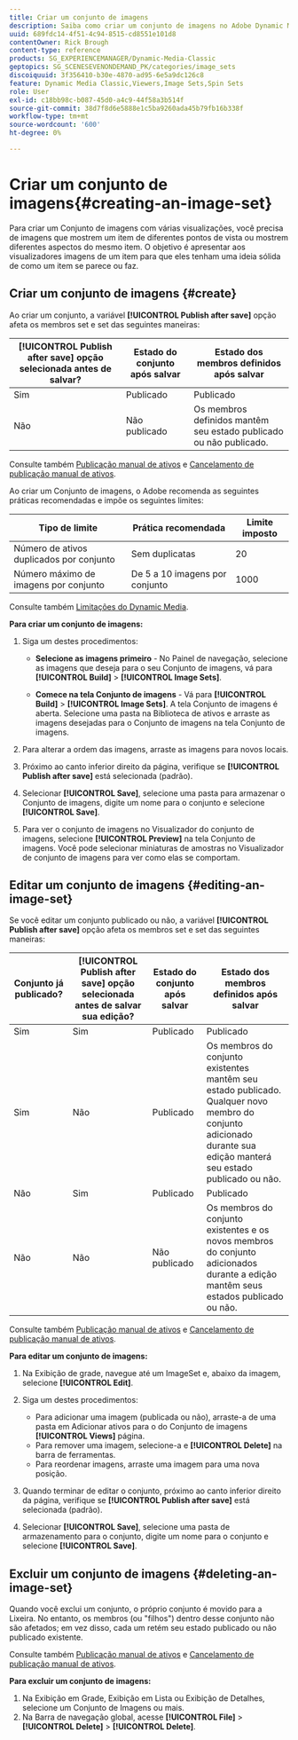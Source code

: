 ```yaml
---
title: Criar um conjunto de imagens
description: Saiba como criar um conjunto de imagens no Adobe Dynamic Media Classic.
uuid: 689fdc14-4f51-4c94-8515-cd8551e101d8
contentOwner: Rick Brough
content-type: reference
products: SG_EXPERIENCEMANAGER/Dynamic-Media-Classic
geptopics: SG_SCENESEVENONDEMAND_PK/categories/image_sets
discoiquuid: 3f356410-b30e-4870-ad95-6e5a9dc126c8
feature: Dynamic Media Classic,Viewers,Image Sets,Spin Sets
role: User
exl-id: c18bb98c-b087-45d0-a4c9-44f58a3b514f
source-git-commit: 38d7f8d6e5888e1c5ba9260ada45b79fb16b338f
workflow-type: tm+mt
source-wordcount: '600'
ht-degree: 0%

---
```


# Criar um conjunto de imagens{#creating-an-image-set}

Para criar um Conjunto de imagens com várias visualizações, você precisa de imagens que mostrem um item de diferentes pontos de vista ou mostrem diferentes aspectos do mesmo item. O objetivo é apresentar aos visualizadores imagens de um item para que eles tenham uma ideia sólida de como um item se parece ou faz.

## Criar um conjunto de imagens {#create}

Ao criar um conjunto, a variável **[!UICONTROL Publish after save]** opção afeta os membros set e set das seguintes maneiras:

| **[!UICONTROL Publish after save]** opção selecionada antes de salvar? | Estado do conjunto após salvar | Estado dos membros definidos após salvar |
| --- | --- | --- |
| Sim | Publicado | Publicado |
| Não | Não publicado | Os membros definidos mantêm seu estado publicado ou não publicado. |

Consulte também [Publicação manual de ativos](publishing-files.md#manually_publishing_assets) e [Cancelamento de publicação manual de ativos](publishing-files.md#manually_unpublishing_assets).

Ao criar um Conjunto de imagens, o Adobe recomenda as seguintes práticas recomendadas e impõe os seguintes limites:

| Tipo de limite | Prática recomendada | Limite imposto |
| --- | --- | --- |
| Número de ativos duplicados por conjunto | Sem duplicatas | 20 |
| Número máximo de imagens por conjunto | De 5 a 10 imagens por conjunto | 1000 |

Consulte também [Limitações do Dynamic Media](/help/using/limitations.md).

**Para criar um conjunto de imagens:**

1. Siga um destes procedimentos:

   * **Selecione as imagens primeiro** - No Painel de navegação, selecione as imagens que deseja para o seu Conjunto de imagens, vá para **[!UICONTROL Build]** > **[!UICONTROL Image Sets]**.

   * **Comece na tela Conjunto de imagens** - Vá para **[!UICONTROL Build]** > **[!UICONTROL Image Sets]**. A tela Conjunto de imagens é aberta. Selecione uma pasta na Biblioteca de ativos e arraste as imagens desejadas para o Conjunto de imagens na tela Conjunto de imagens.

1. Para alterar a ordem das imagens, arraste as imagens para novos locais.
1. Próximo ao canto inferior direito da página, verifique se **[!UICONTROL Publish after save]** está selecionada (padrão).
1. Selecionar **[!UICONTROL Save]**, selecione uma pasta para armazenar o Conjunto de imagens, digite um nome para o conjunto e selecione **[!UICONTROL Save]**.
1. Para ver o conjunto de imagens no Visualizador do conjunto de imagens, selecione **[!UICONTROL Preview]** na tela Conjunto de imagens. Você pode selecionar miniaturas de amostras no Visualizador de conjunto de imagens para ver como elas se comportam.

## Editar um conjunto de imagens {#editing-an-image-set}

Se você editar um conjunto publicado ou não, a variável **[!UICONTROL Publish after save]** opção afeta os membros set e set das seguintes maneiras:

| Conjunto já publicado? | **[!UICONTROL Publish after save]** opção selecionada antes de salvar sua edição? | Estado do conjunto após salvar | Estado dos membros definidos após salvar |
| --- | --- | --- | --- |
| Sim | Sim | Publicado | Publicado |
| Sim | Não | Publicado | Os membros do conjunto existentes mantêm seu estado publicado. Qualquer novo membro do conjunto adicionado durante sua edição manterá seu estado publicado ou não. |
| Não | Sim | Publicado | Publicado |
| Não | Não | Não publicado | Os membros do conjunto existentes e os novos membros do conjunto adicionados durante a edição mantêm seus estados publicado ou não. |

Consulte também [Publicação manual de ativos](publishing-files.md#manually_publishing_assets) e [Cancelamento de publicação manual de ativos](publishing-files.md#manually_unpublishing_assets).

**Para editar um conjunto de imagens:**

1. Na Exibição de grade, navegue até um ImageSet e, abaixo da imagem, selecione **[!UICONTROL Edit]**.
1. Siga um destes procedimentos:

   * Para adicionar uma imagem (publicada ou não), arraste-a de uma pasta em Adicionar ativos para o do Conjunto de imagens **[!UICONTROL Views]** página.
   * Para remover uma imagem, selecione-a e **[!UICONTROL Delete]** na barra de ferramentas.
   * Para reordenar imagens, arraste uma imagem para uma nova posição.

1. Quando terminar de editar o conjunto, próximo ao canto inferior direito da página, verifique se **[!UICONTROL Publish after save]** está selecionada (padrão).
1. Selecionar **[!UICONTROL Save]**, selecione uma pasta de armazenamento para o conjunto, digite um nome para o conjunto e selecione **[!UICONTROL Save]**.

## Excluir um conjunto de imagens {#deleting-an-image-set}

Quando você exclui um conjunto, o próprio conjunto é movido para a Lixeira. No entanto, os membros (ou &quot;filhos&quot;) dentro desse conjunto não são afetados; em vez disso, cada um retém seu estado publicado ou não publicado existente.

Consulte também [Publicação manual de ativos](publishing-files.md#manually_publishing_assets) e [Cancelamento de publicação manual de ativos](publishing-files.md#manually_unpublishing_assets).

**Para excluir um conjunto de imagens:**

1. Na Exibição em Grade, Exibição em Lista ou Exibição de Detalhes, selecione um Conjunto de Imagens ou mais.
1. Na Barra de navegação global, acesse **[!UICONTROL File]** > **[!UICONTROL Delete]** > **[!UICONTROL Delete]**.
